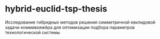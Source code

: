 # hybrid-euclid-tsp-thesis
Исследование гибридных методов решения симметричной евклидовой задачи коммивояжёра для оптимизации подбора параметров технологической системы
